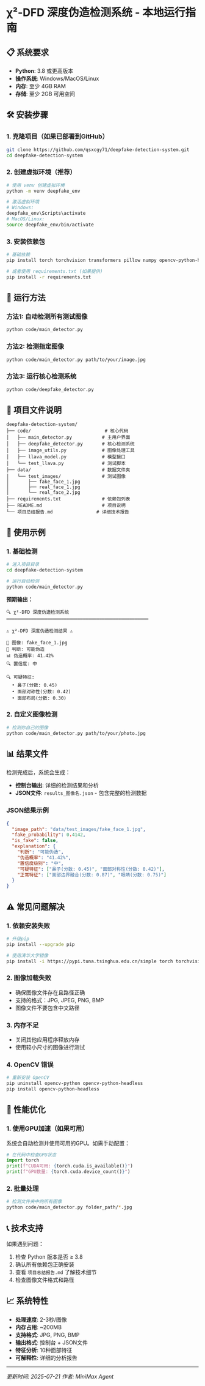# χ²-DFD 深度伪造检测系统 - 本地运行指南

## 📋 系统要求

- **Python**: 3.8 或更高版本
- **操作系统**: Windows/MacOS/Linux
- **内存**: 至少 4GB RAM
- **存储**: 至少 2GB 可用空间

## 🛠️ 安装步骤

### 1. 克隆项目（如果已部署到GitHub）
```bash
git clone https://github.com/qsxcgy71/deepfake-detection-system.git
cd deepfake-detection-system
```

### 2. 创建虚拟环境（推荐）
```bash
# 使用 venv 创建虚拟环境
python -m venv deepfake_env

# 激活虚拟环境
# Windows:
deepfake_env\Scripts\activate
# MacOS/Linux:
source deepfake_env/bin/activate
```

### 3. 安装依赖包
```bash
# 基础依赖
pip install torch torchvision transformers pillow numpy opencv-python-headless accelerate bitsandbytes requests

# 或者使用 requirements.txt (如果提供)
pip install -r requirements.txt
```

## 🚀 运行方法

### 方法1: 自动检测所有测试图像
```bash
python code/main_detector.py
```

### 方法2: 检测指定图像
```bash
python code/main_detector.py path/to/your/image.jpg
```

### 方法3: 运行核心检测系统
```bash
python code/deepfake_detector.py
```

## 📁 项目文件说明

```
deepfake-detection-system/
├── code/                           # 核心代码
│   ├── main_detector.py           # 主用户界面
│   ├── deepfake_detector.py       # 核心检测系统
│   ├── image_utils.py             # 图像处理工具
│   ├── llava_model.py             # 模型接口
│   └── test_llava.py              # 测试脚本
├── data/                          # 数据文件夹
│   └── test_images/               # 测试图像
│       ├── fake_face_1.jpg
│       ├── real_face_1.jpg
│       └── real_face_2.jpg
├── requirements.txt               # 依赖包列表
├── README.md                      # 项目说明
└── 项目总结报告.md                # 详细技术报告
```

## 🎯 使用示例

### 1. 基础检测
```bash
# 进入项目目录
cd deepfake-detection-system

# 运行自动检测
python code/main_detector.py
```

**预期输出：**
```
🔍 χ²-DFD 深度伪造检测系统
━━━━━━━━━━━━━━━━━━━━━━━━━━━━━━━━━━━━━━━━━━━━━━━━━━━━

⚠️ χ²-DFD 深度伪造检测结果 ⚠️

📄 图像: fake_face_1.jpg
🎯 判断: 可能伪造
📊 伪造概率: 41.42%
🔍 置信度: 中

🔍 可疑特征:
  • 鼻子(分数: 0.45)
  • 面部对称性(分数: 0.42)
  • 面部布局(分数: 0.30)
```

### 2. 自定义图像检测
```bash
# 检测你自己的图像
python code/main_detector.py path/to/your/photo.jpg
```

## 📊 结果文件

检测完成后，系统会生成：
- **控制台输出**: 详细的检测结果和分析
- **JSON文件**: `results_图像名.json` - 包含完整的检测数据

### JSON结果示例
```json
{
  "image_path": "data/test_images/fake_face_1.jpg",
  "fake_probability": 0.4142,
  "is_fake": false,
  "explanation": {
    "判断": "可能伪造",
    "伪造概率": "41.42%",
    "置信度级别": "中",
    "可疑特征": ["鼻子(分数: 0.45)", "面部对称性(分数: 0.42)"],
    "正常特征": ["面部边界融合(分数: 0.87)", "眼睛(分数: 0.75)"]
  }
}
```

## ⚠️ 常见问题解决

### 1. 依赖安装失败
```bash
# 升级pip
pip install --upgrade pip

# 使用清华大学镜像
pip install -i https://pypi.tuna.tsinghua.edu.cn/simple torch torchvision transformers pillow numpy opencv-python-headless
```

### 2. 图像加载失败
- 确保图像文件存在且路径正确
- 支持的格式：JPG, JPEG, PNG, BMP
- 图像文件不要包含中文路径

### 3. 内存不足
- 关闭其他应用程序释放内存
- 使用较小尺寸的图像进行测试

### 4. OpenCV 错误
```bash
# 重新安装 OpenCV
pip uninstall opencv-python opencv-python-headless
pip install opencv-python-headless
```

## 🔧 性能优化

### 1. 使用GPU加速（如果可用）
系统会自动检测并使用可用的GPU。如需手动配置：
```python
# 在代码中检查GPU状态
import torch
print(f"CUDA可用: {torch.cuda.is_available()}")
print(f"GPU数量: {torch.cuda.device_count()}")
```

### 2. 批量处理
```bash
# 检测文件夹中的所有图像
python code/main_detector.py folder_path/*.jpg
```

## 📞 技术支持

如果遇到问题：
1. 检查 Python 版本是否 ≥ 3.8
2. 确认所有依赖包正确安装
3. 查看 `项目总结报告.md` 了解技术细节
4. 检查图像文件格式和路径

## 📈 系统特性

- **处理速度**: 2-3秒/图像
- **内存占用**: ~200MB
- **支持格式**: JPG, PNG, BMP
- **输出格式**: 控制台 + JSON文件
- **特征分析**: 10种面部特征
- **可解释性**: 详细的分析报告

---

*更新时间: 2025-07-21*
*作者: MiniMax Agent*